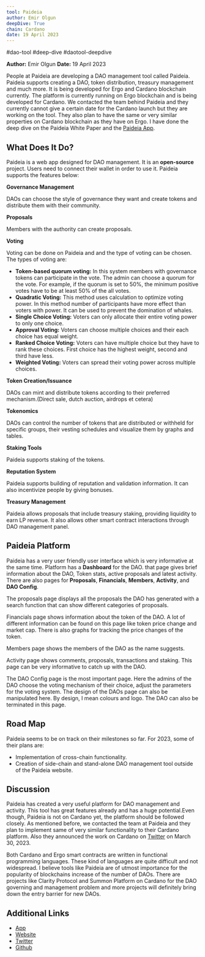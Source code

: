 ```yaml
---
tool: Paideia
author: Emir Olgun
deepDive: True
chain: Cardano
date: 19 April 2023
---
```


#dao-tool #deep-dive #daotool-deepdive

**Author:** Emir Olgun
**Date:** 19 April 2023

People at Paideia are developing a DAO management tool called Paideia. Paideia supports creating a DAO, token distribution, treasury management and much more. It is being developed for Ergo and Cardano blockchain currently. The platform is currently running on Ergo blockchain and is being developed for Cardano. We contacted the team behind Paideia and they currently cannot give a certain date for the Cardano launch but they are working on the tool. They also plan to have the same or very similar properties on Cardano blockchain as they have on Ergo. I have done the deep dive on the Paideia White Paper and the [Paideia App](https://app.paideia.im).

## What Does It Do?

Paideia is a web app designed for DAO management. It is an **open-source** project. Users need to connect their wallet in order to use it. Paideia supports the features below:

**Governance Management**

DAOs can choose the style of governance they want and create tokens and distribute them with their community.

**Proposals**

Members with the authority can create proposals.

**Voting**

Voting can be done on Paideia and and the type of voting can be chosen. The types of voting are:
- **Token-based quorum voting:** In this system members with governance tokens can participate in the vote. The admin can choose a quorum for the vote. For example, if the quorum is set to 50%, the minimum positive votes have to be at least 50% of the all votes.
- **Quadratic Voting:** This method uses calculation to optimize voting power. In this method number of participants have more effect than voters with power. It can be used to prevent the domination of whales.
- **Single Choice Voting:** Voters can only allocate their entire voting power to only one choice.
- **Approval Voting:** Voters can choose multiple choices and their each choice has equal weight.
- **Ranked Choice Voting:** Voters can have multiple choice but they have to rank these choices. First choice has the highest weight, second and third have less.
- **Weighted Voting:** Voters can spread their voting power across multiple choices.

**Token Creation/Issuance**

DAOs can mint and distribute tokens according to their preferred mechanism.(Direct sale, dutch auction, airdrops et cetera)

**Tokenomics**

DAOs can control the number of tokens that are distributed or withheld for specific groups, their vesting schedules and visualize them by graphs and tables.

**Staking Tools**

Paideia supports staking of the tokens.

**Reputation System**

Paideia supports building of reputation and validation information. It can also incentivize people by giving bonuses.

**Treasury Management**

Paideia allows proposals that include treasury staking, providing liquidity to earn LP revenue. It also allows other smart contract interactions through DAO management panel.

## Paideia Platform

Paideia has a very user friendly user interface which is very informative at the same time. Platform has a **Dashboard** for the DAO. that page gives brief information about the DAO, Token stats, active proposals and latest activity. There are also pages for **Proposals**, **Financials**, **Members**, **Activity**, and **DAO Config**.

The proposals page displays all the proposals the DAO has generated with a search function that can show different categories of proposals.

Financials page shows information about the token of the DAO. A lot of different information can be found on this page like token price change and market cap. There is also graphs for tracking the price changes of the token.

Members page shows the members of the DAO as the name suggests.

Activity page shows comments, proposals, transactions and staking. This page can be very informative to catch up with the DAO.

The DAO Config page is the most important page. Here the admins of the DAO choose the voting mechanism of their choice, adjust the parameters for the voting system. The design of the DAOs page can also be manipulated here. By design, I mean colours and logo. The DAO can also be terminated in this page.

## Road Map

Paideia seems to be on track on their milestones so far. For 2023, some of their plans are:

- Implementation of cross-chain functionality.
- Creation of side-chain and stand-alone DAO management tool outside of the Paideia website.

## Discussion

Paideia has created a very useful platform for DAO management and activity. This tool has great features already and has a huge potential.Even though, Paideia is not on Cardano yet, the platform should be followed closely. As mentioned before, we contacted the team at Paideia and they plan to implement same of very similar functionality to their Cardano platform. Also they announced the work on Cardano on [Twitter](https://twitter.com/paideiadao/status/1641204419856601088?s=61&t=JezDl-a0KNCzZ17UI188qg) on March 30, 2023.

Both Cardano and Ergo smart contracts are written in functional programming languages. These kind of languages are quite difficult and not widespread. I believe tools like Paideia are of utmost importance for the popularity of blockchains increase of the number of DAOs. There are projects like Clarity Protocol and Summon Platform on Cardano for the DAO governing and management problem and more projects will definitely bring down the entry barrier for new DAOs.

## Additional Links

- [App](https://app.paideia.im)
- [Website](https://www.paideia.im)
- [Twitter](https://twitter.com/paideiadao?s=21&t=JezDl-a0KNCzZ17UI188qg)
- [Github](https://github.com/paideiadao/)